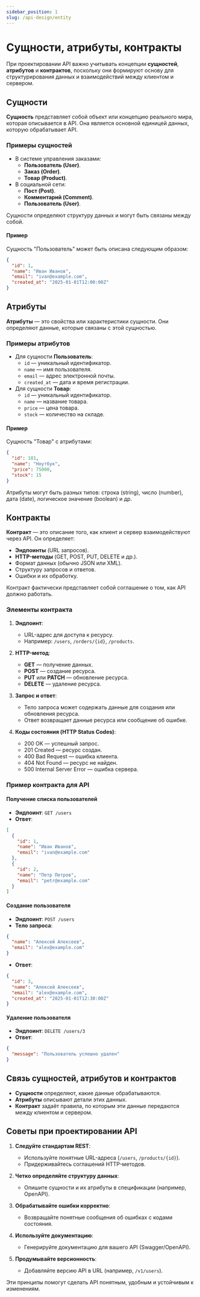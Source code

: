 ```yaml
---
sidebar_position: 1
slug: /api-design/entity
---
```


# Сущности, атрибуты, контракты

При проектировании API важно учитывать концепции **сущностей**, **атрибутов** и **контрактов**, поскольку они формируют основу для структурирования данных и взаимодействий между клиентом и сервером.

## Сущности

**Сущность** представляет собой объект или концепцию реального мира, которая описывается в API. Она является основной единицей данных, которую обрабатывает API.

### Примеры сущностей

- В системе управления заказами:
  - **Пользователь (User)**.
  - **Заказ (Order)**.
  - **Товар (Product)**.
- В социальной сети:
  - **Пост (Post)**.
  - **Комментарий (Comment)**.
  - **Пользователь (User)**.

Сущности определяют структуру данных и могут быть связаны между собой.

#### Пример

Сущность "Пользователь" может быть описана следующим образом:

```json
{
  "id": 1,
  "name": "Иван Иванов",
  "email": "ivan@example.com",
  "created_at": "2025-01-01T12:00:00Z"
}
```

## Атрибуты

**Атрибуты** — это свойства или характеристики сущности. Они определяют данные, которые связаны с этой сущностью.

### Примеры атрибутов

- Для сущности **Пользователь**:
  - `id` — уникальный идентификатор.
  - `name` — имя пользователя.
  - `email` — адрес электронной почты.
  - `created_at` — дата и время регистрации.
- Для сущности **Товар**:
  - `id` — уникальный идентификатор.
  - `name` — название товара.
  - `price` — цена товара.
  - `stock` — количество на складе.

#### Пример

Сущность "Товар" с атрибутами:

```json
{
  "id": 101,
  "name": "Ноутбук",
  "price": 75000,
  "stock": 15
}
```

Атрибуты могут быть разных типов: строка (string), число (number), дата (date), логическое значение (boolean) и др.

## Контракты

**Контракт** — это описание того, как клиент и сервер взаимодействуют через API. Он определяет:

- **Эндпоинты** (URL запросов).
- **HTTP-методы** (GET, POST, PUT, DELETE и др.).
- Формат данных (обычно JSON или XML).
- Структуру запросов и ответов.
- Ошибки и их обработку.

Контракт фактически представляет собой соглашение о том, как API должно работать.

### Элементы контракта

1. **Эндпоинт**:
   - URL-адрес для доступа к ресурсу.
   - Например: `/users`, `/orders/{id}`, `/products`.

2. **HTTP-метод**:
   - **GET** — получение данных.
   - **POST** — создание ресурса.
   - **PUT** или **PATCH** — обновление ресурса.
   - **DELETE** — удаление ресурса.

3. **Запрос и ответ**:
   - Тело запроса может содержать данные для создания или обновления ресурса.
   - Ответ возвращает данные ресурса или сообщение об ошибке.

4. **Коды состояния (HTTP Status Codes)**:
   - 200 OK — успешный запрос.
   - 201 Created — ресурс создан.
   - 400 Bad Request — ошибка клиента.
   - 404 Not Found — ресурс не найден.
   - 500 Internal Server Error — ошибка сервера.

### Пример контракта для API

#### Получение списка пользователей

- **Эндпоинт**: `GET /users`
- **Ответ**:

```json
[
  {
    "id": 1,
    "name": "Иван Иванов",
    "email": "ivan@example.com"
  },
  {
    "id": 2,
    "name": "Петр Петров",
    "email": "petr@example.com"
  }
]
```

#### Создание пользователя

- **Эндпоинт**: `POST /users`
- **Тело запроса**:

```json
{
  "name": "Алексей Алексеев",
  "email": "alex@example.com"
}
```

- **Ответ**:

```json
{
  "id": 3,
  "name": "Алексей Алексеев",
  "email": "alex@example.com",
  "created_at": "2025-01-01T12:30:00Z"
}
```

#### Удаление пользователя

- **Эндпоинт**: `DELETE /users/3`
- **Ответ**:

```json
{
  "message": "Пользователь успешно удален"
}
```

## Связь сущностей, атрибутов и контрактов

- **Сущности** определяют, какие данные обрабатываются.
- **Атрибуты** описывают детали этих данных.
- **Контракт** задаёт правила, по которым эти данные передаются между клиентом и сервером.

## Советы при проектировании API

1. **Следуйте стандартам REST**:
   - Используйте понятные URL-адреса (`/users`, `/products/{id}`).
   - Придерживайтесь соглашений HTTP-методов.

2. **Четко определяйте структуру данных**:
   - Опишите сущности и их атрибуты в спецификации (например, OpenAPI).

3. **Обрабатывайте ошибки корректно**:
   - Возвращайте понятные сообщения об ошибках с кодами состояния.

4. **Используйте документацию**:
   - Генерируйте документацию для вашего API (Swagger/OpenAPI).

5. **Продумывайте версионность**:
   - Добавляйте версию API в URL (например, `/v1/users`).

Эти принципы помогут сделать API понятным, удобным и устойчивым к изменениям.
